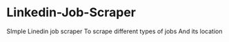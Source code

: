 # Linkedin-Job-Scraper
 SImple Linedin job scraper To scrape different types of jobs
 And its location
